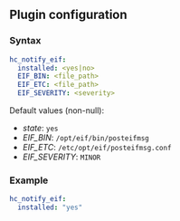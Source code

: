 ## Plugin configuration

### Syntax

```yaml
hc_notify_eif:
  installed: <yes|no>
  EIF_BIN: <file_path>
  EIF_ETC: <file_path>
  EIF_SEVERITY: <severity>
```

Default values (non-null):
* *state*: `yes`
* *EIF_BIN*: `/opt/eif/bin/posteifmsg`
* *EIF_ETC*: `/etc/opt/eif/posteifmsg.conf`
* *EIF_SEVERITY*: `MINOR`

### Example

```yaml
hc_notify_eif:
  installed: "yes"
```
